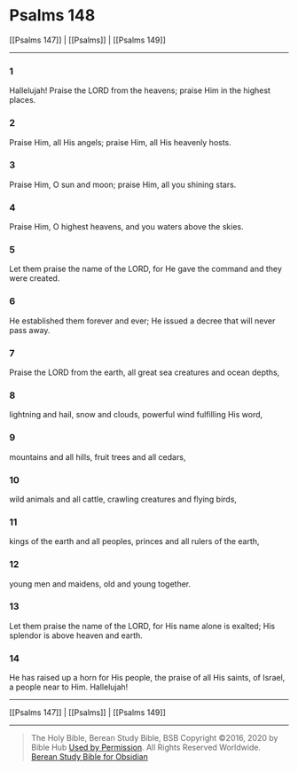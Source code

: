 # Psalms 148

[[Psalms 147]] | [[Psalms]] | [[Psalms 149]]

---

### 1
Hallelujah! Praise the LORD from the heavens; praise Him in the highest places.

### 2
Praise Him, all His angels; praise Him, all His heavenly hosts.

### 3
Praise Him, O sun and moon; praise Him, all you shining stars.

### 4
Praise Him, O highest heavens, and you waters above the skies.

### 5
Let them praise the name of the LORD, for He gave the command and they were created.

### 6
He established them forever and ever; He issued a decree that will never pass away.

### 7
Praise the LORD from the earth, all great sea creatures and ocean depths,

### 8
lightning and hail, snow and clouds, powerful wind fulfilling His word,

### 9
mountains and all hills, fruit trees and all cedars,

### 10
wild animals and all cattle, crawling creatures and flying birds,

### 11
kings of the earth and all peoples, princes and all rulers of the earth,

### 12
young men and maidens, old and young together.

### 13
Let them praise the name of the LORD, for His name alone is exalted; His splendor is above heaven and earth.

### 14
He has raised up a horn for His people, the praise of all His saints, of Israel, a people near to Him. Hallelujah!

---

[[Psalms 147]] | [[Psalms]] | [[Psalms 149]]

---

> The Holy Bible, Berean Study Bible, BSB
> Copyright &copy;2016, 2020 by Bible Hub
> [Used by Permission](https://berean.bible/terms.htm). All Rights Reserved Worldwide.
> [Berean Study Bible for Obsidian](https://github.com/gapmiss/berean-study-bible-for-obsidian)</small>

